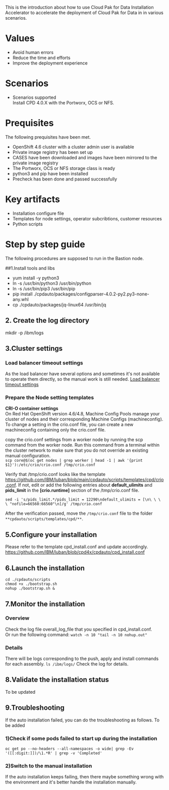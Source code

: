 This is the introduction about how to use Cloud Pak for Data Installation Accelerator to accelerate the deployment of Cloud Pak for Data in in various scenarios.

# Values
* Avoid human errors
* Reduce the time and efforts
* Improve the deployment experience 

# Scenarios
* Scenarios supported </br>
Install CPD 4.0.X with the Portworx, OCS or NFS.
# Prequisites
The following prequisites have been met.
* OpenShift 4.6 cluster with a cluster admin user is available
* Private image registry has been set up
* CASES have been downloaded and images have been mirrored to the private image registry
* The Portworx, OCS or NFS storage class is ready
* python3 and pip have been installed
* Precheck has been done and passed successfully

# Key artifacts
* Installation configure file
* Templates for node settings, operator subcribtions, customer resources
* Python scripts

# Step by step guide
The following procedures are supposed to run in the Bastion node.

##1.Install tools and libs
* yum install -y python3
* ln -s /usr/bin/python3 /usr/bin/python
* ln -s /usr/bin/pip3 /usr/bin/pip
* pip install ./cpdauto/packages/configparser-4.0.2-py2.py3-none-any.whl
* cp ./cpdauto/packages/jq-linux64 /usr/bin/jq

## 2. Create the log directory
mkdir -p /ibm/logs

## 3.Cluster settings
### Load balancer timeout settings
As the load balancer have several options and sometimes it's not available to operate them directly, so the manual work is still needed.
[Load balancer timeout settings](https://www.ibm.com/docs/en/cloud-paks/cp-data/4.0?topic=tasks-changing-required-node-settings#concept_vcl_pfg_tpb__load-balancer)

### Prepare the Node setting templates
**CRI-O container settings**<br/>
On Red Hat OpenShift version 4.6/4.8, Machine Config Pools manage your cluster of nodes and their corresponding Machine Configs (machineconfig). To change a setting in the crio.conf file, you can create a new machineconfig containing only the crio.conf file.

copy the crio.conf settings from a worker node by running the scp command from the worker node. Run this command from a terminal within the cluster network to make sure that you do not override an existing manual configuration. <br/>
`scp core@$(oc get nodes | grep worker | head -1 | awk '{print $1}'):/etc/crio/crio.conf /tmp/crio.conf`

Verify that /tmp/crio.conf looks like the template https://github.com/IBM/luban/blob/main/cpdauto/scripts/templates/cpd/crio.conf. If not, edit or add the following entries about **default_ulimits** and **pids_limit** in the **[crio.runtime]** section of the /tmp/crio.conf file.

`sed -i 's/pids_limit.*/pids_limit = 12290\ndefault_ulimits = [\n\ \ \ \ "nofile=66560:66560"\n]/g' /tmp/crio.conf`

After the verification passed, move the `/tmp/crio.conf` file to the folder `**cpdauto/scripts/templates/cpd/**`.

## 5.Configure your installation
Please refer to the template cpd_install.conf and update accordingly.
https://github.com/IBM/luban/blob/cpd4x/cpdauto/cpd_install.conf

## 6.Launch the installation
`cd ./cpdauto/scripts`<br/>
`chmod +x ./bootstrap.sh`<br/>
`nohup ./bootstrap.sh &`

## 7.Monitor the installation
### Overview
Check the log file overall_log_file that you specified in cpd_install.conf. <br/>
Or run the following command:
`watch -n 10 "tail -n 10 nohup.out"`
### Details
There will be logs corresponding to the push, apply and install commands for each assembly.
`ls /ibm/logs/`
Check the log for details.

## 8.Validate the installation status
To be updated

## 9.Troubleshooting
If the auto installation failed, you can do the troubleshooting as follows.
To be added
### 1)Check if some pods failed to start up during the installation
`oc get po --no-headers --all-namespaces -o wide| grep -Ev '([[:digit:]])/\1.*R' | grep -v 'Completed'`
### 2)Switch to the manual installation
If the auto installation keeps failing, then there maybe something wrong with the environment and it's better handle the installation manually.










